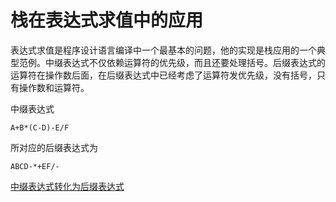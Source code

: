 # 栈在表达式求值中的应用

表达式求值是程序设计语言编译中一个最基本的问题，他的实现是栈应用的一个典型范例。中缀表达式不仅依赖运算符的优先级，而且还要处理括号。后缀表达式的运算符在操作数后面，在后缀表达式中已经考虑了运算符发优先级，没有括号，只有操作数和运算符。

中缀表达式

```
A+B*(C-D)-E/F
```

所对应的后缀表达式为

```
ABCD-*+EF/-
```

[中缀表达式转化为后缀表达式](./中缀转后缀.md)
